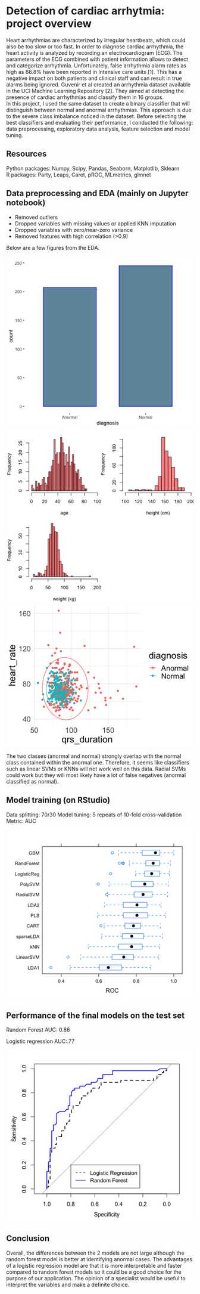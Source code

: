 # Detection of cardiac arrhytmia: project overview
Heart arrhythmias are characterized by irregular heartbeats, which could also be too slow or too fast. In order to diagnose cardiac arrhythmia, the heart activity is analyzed by recording an electrocardiogram (ECG). The parameters of the ECG combined with patient information allows to detect and categorize arrhythmia. Unfortunately, false arrhythmia alarm rates as high as 88.8% have been reported in Intensive care units [1]. This has a negative impact on both patients and clinical staff and can result in true alarms being ignored. Guvenir et al created an arrhythmia dataset available in the UCl Machine Learning Repository [2]. They aimed at detecting the presence of cardiac arrhythmias and classify them in 16 groups.  <br> 
In this project, I used the same dataset to create a binary classifier that will distinguish between normal and anormal arrhythmias. This approach is due to the severe class imbalance noticed in the dataset. Before selecting the best classifiers and evaluating their performance, I conducted the following: data preprocessing, exploratory data analysis, feature selection and model tuning.  <br> 

## Resources
Python packages: Numpy, Scipy, Pandas, Seaborn, Matplotlib, Sklearn <br> 
R packages: Party, Leaps, Caret, pROC, MLmetrics, glmnet <br> 

## Data preprocessing and EDA (mainly on Jupyter notebook)

*   Removed outliers 
*   Dropped variables with missing values or applied KNN imputation
*   Dropped variables with zero/near-zero variance 
*	Removed features with high correlation (>0.9) 

Below are a few figures from the EDA. 

![class attribute](img/diagnosis.png)
![Patient info](img/patient_info.png)
![HR vs QRS](img/heartRate_vs_qrs.png) 

The two classes (anormal and normal) strongly overlap with the normal class contained within the anormal one. Therefore, it seems like classifiers such as linear SVMs or KNNs will not work well on this data. Radial SVMs could work but they will most likely have a lot of false negatives (anormal classified as normal). 

## Model training (on RStudio)
Data splitting: 70/30
Model tuning: 5 repeats of 10-fold cross-validation
Metric: AUC 

![model comparison](img/model_comparison_roc.png)

## Performance of the final models on the test set 

Random Forest
AUC: 0.86 

Logistic regression
AUC:.77

![roc curves](img/roc_curves.png)
 
## Conclusion
Overall, the differences between the 2 models are not large although the random forest model is better at identifying anormal cases. The advantages of a logistic regression model are that it is more interpretable and faster compared to random forest models so it could be a good choice for the purpose of our application. The opinion of a specialist would be useful to interpret the variables and make a definite choice.



